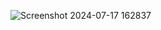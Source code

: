 ![Screenshot 2024-07-17 162837](https://github.com/user-attachments/assets/599c85b9-a594-4aec-8844-6e97e30ab6ea)
